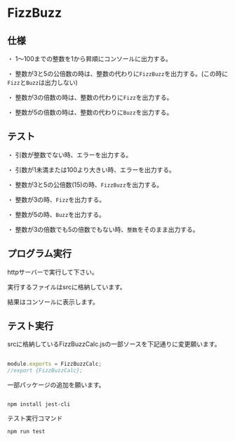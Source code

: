 # FizzBuzz

## 仕様

・ 1〜100までの整数を1から昇順にコンソールに出力する。

・ 整数が3と5の公倍数の時は、整数の代わりに`FizzBuzz`を出力する。(この時に`Fizz`と`Buzz`は出力しない)

・ 整数が3の倍数の時は、整数の代わりに`Fizz`を出力する。

・ 整数が5の倍数の時は、整数の代わりに`Buzz`を出力する。


## テスト

・ 引数が整数でない時、エラーを出力する。

・ 引数が1未満または100より大きい時、エラーを出力する。

・ 整数が3と5の公倍数(15)の時、`FizzBuzz`を出力する。

・ 整数が3の時、`Fizz`を出力する。

・ 整数が5の時、`Buzz`を出力する。

・ 整数が3の倍数でも5の倍数でもない時、`整数`をそのまま出力する。

## プログラム実行

httpサーバーで実行して下さい。

実行するファイルはsrcに格納しています。

結果はコンソールに表示します。


## テスト実行

srcに格納しているFizzBuzzCalc.jsの一部ソースを下記通りに変更願います。

```javascript
  
module.exports = FizzBuzzCalc;
//export {FizzBuzzCalc};

```

一部パッケージの追加を願います。

```

npm install jest-cli

```
  
 テスト実行コマンド 

```
npm run test

```



